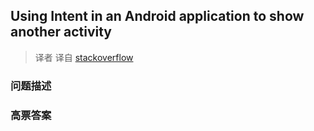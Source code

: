## Using Intent in an Android application to show another activity

> 译者 译自 [stackoverflow](http://stackoverflow.com/questions/736571/using-intent-in-an-android-application-to-show-another-activity) 

### 问题描述 

### 高票答案 

